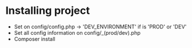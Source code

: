 # Installing project

- Set on config/config.php -> 'DEV_ENVIRONMENT' if is 'PROD' or 'DEV'
- Set all config information on config/_(prod/dev).php
- Composer install


